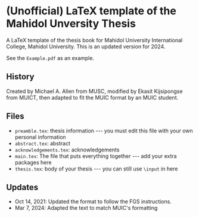 # (Unofficial) LaTeX template of the Mahidol Unversity Thesis

A LaTeX template of the thesis book for Mahidol University International College, Mahidol University. This is an updated version for 2024.

See the `Example.pdf` as an example.

## History

Created by Michael A. Allen from MUSC, modified by Ekasit Kijsipongse from
MUICT, then adapted to fit the MUIC format by an MUIC student.

## Files

- `preamble.tex`: thesis information --- you must edit this file with your own
  personal information
- `abstract.tex`: abstract
- `acknowledgements.tex`: acknowledgements
- `main.tex`: The file that puts everything together --- add your extra packages here
- `thesis.tex`: body of your thesis --- you can still use `\input` in here

## Updates

- Oct 14, 2021: Updated the format to follow the FGS instructions.
- Mar 7, 2024: Adapted the text to match MUIC's formatting
